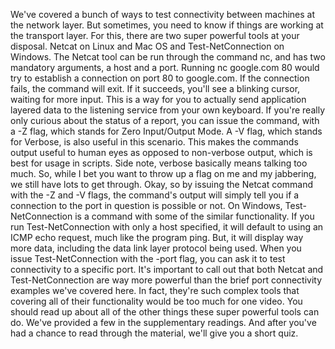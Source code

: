 We've covered a bunch of ways to test
connectivity between machines at the network layer. But sometimes, you need to know if things
are working at the transport layer. For this, there are two super
powerful tools at your disposal. Netcat on Linux and Mac OS and
Test-NetConnection on Windows. The Netcat tool can be run
through the command nc, and has two mandatory arguments,
a host and a port. Running nc google.com 80 would try to establish a connection
on port 80 to google.com. If the connection fails,
the command will exit. If it succeeds, you'll see a blinking
cursor, waiting for more input. This is a way for you to actually send
application layered data to the listening service from your own keyboard. If you're really only curious
about the status of a report, you can issue the command, with a -Z flag,
which stands for Zero Input/Output Mode. A -V flag, which stands for Verbose,
is also useful in this scenario. This makes the commands
output useful to human eyes as opposed to non-verbose output,
which is best for usage in scripts. Side note,
verbose basically means talking too much. So, while I bet you want to throw
up a flag on me and my jabbering, we still have lots to get through. Okay, so by issuing the Netcat
command with the -Z and -V flags,
the command's output will simply tell you if a connection to the port in
question is possible or not. On Windows, Test-NetConnection is a command with
some of the similar functionality. If you run Test-NetConnection
with only a host specified, it will default to using an ICMP echo
request, much like the program ping. But, it will display way more data, including the data link
layer protocol being used. When you issue Test-NetConnection
with the -port flag, you can ask it to test
connectivity to a specific port. It's important to call out that
both Netcat and Test-NetConnection are way more powerful than the brief port
connectivity examples we've covered here. In fact, they're such complex
tools that covering all of their functionality would be too much for
one video. You should read up about all of the other
things these super powerful tools can do. We've provided a few in
the supplementary readings. And after you've had a chance
to read through the material, we'll give you a short quiz.
